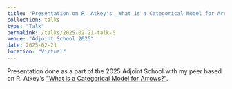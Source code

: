 ```yaml
---
title: "Presentation on R. Atkey's _What is a Categorical Model for Arrows?_"
collection: talks
type: "Talk"
permalink: /talks/2025-02-21-talk-6
venue: "Adjoint School 2025"
date: 2025-02-21
location: "Virtual"
---
```


Presentation done as a part of the 2025 Adjoint School with my peer based on R. Atkey's ["What is a Categorical Model for Arrows?"](https://www.sciencedirect.com/science/article/pii/S157106611100051X).
